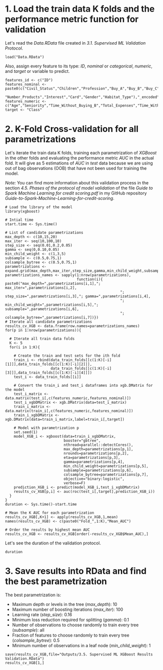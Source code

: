 # 1. Load the train data K folds and the performance metric function for validation

Let's read the *Data.RData* file created in *3.1. Supervised ML Validation Protocol*.
```{r}
load("Data.RData")
```

Also, assign every feature to its type: *ID*, *nominal* or *categorical*, *numeric*, and *target* or variable to predict.
```{r}
features_id <- c("ID")
features_nominal <- paste0(c("Civil_Status","Children","Profession","Buy_A","Buy_B","Buy_C","Buy_D","Buy_E",
                             "Number_Products","Interest","Card","Gender","Habitat_Type"),"_encoded")
features_numeric <- c("Age","Seniority","Time_Without_Buying_B","Total_Expenses","Time_Without_Buying")
target <- "Class"
```

# 2. K-Fold Cross-validation for all parametrizations

Let's iterate the train data K folds, training each parametrization of *XGBoost* in the other folds and evaluating the performance metric *AUC* in the actual fold. It will give as 5 estimations of *AUC* in *test* data because we are using out of bag observations (OOB) that have not been used for training the model.

*Note:* You can find more information about this validation process in the section *4.5. Phases of the protocol of model validation* of the file *Guide to Spark Machine Learning for credit scoring.pdf* in my GitHub repository *Guide-to-Spark-Machine-Learning-for-credit-scoring*.

```{r}
# Load the library of the model
library(xgboost)

# Intial time
start.time <- Sys.time()

# List of candidate parametrizations
max_depth <- c(10,15,20)
max_iter <- seq(10,100,10)
step_size <- seq(0.01,0.2,0.05)
gamma <- seq(0,0.10,0.05)
min_child_weight <- c(1,3,5)
subsample <- c(0.5,0.75,1)
colsample_bytree <- c(0.5,0.75,1) 
parametrizations <- expand.grid(max_depth,max_iter,step_size,gamma,min_child_weight,subsample,colsample_bytree)
parametrizations_names <- sapply(1:nrow(parametrizations),
                                 function(i){ paste0("max_depth=",parametrizations[i,1],"; max_iter=",parametrizations[i,2],
                                                     "; step_size=",parametrizations[i,3],"; gamma=",parametrizations[i,4],
                                                     "; min_child_weight=",parametrizations[i,5],"; subsample=",parametrizations[i,6],
                                                     "; colsample_bytree=",parametrizations[i,7])})
# Iterate all candidate parametrizations
results_cv_XGB <- data.frame(row.names=parametrizations_names)
for(p in 1:nrow(parametrizations)){
  
  # Iterate all train data folds
  K <- 5
  for(i in 1:K){
    
    # Create the train and test sets for the ith fold
    train_i <- rbind(data_train_folds[[c(1:K)[-i][1]]],data_train_folds[[c(1:K)[-i][2]]],
                     data_train_folds[[c(1:K)[-i][3]]],data_train_folds[[c(1:K)[-i][4]]])
    test_i <- data_train_folds[[i]]
    
    # Convert the train_i and test_i dataframes into xgb.DMatrix for the model
    test_i_matrix <- data.matrix(test_i[,c(features_numeric,features_nominal)])
    test_i_xgbDMatrix <- xgb.DMatrix(data=test_i_matrix)
    train_i_matrix <- data.matrix(train_i[,c(features_numeric,features_nominal)])
    train_i_xgbDMatrix <- xgb.DMatrix(data=train_i_matrix,label=train_i[,target])
    
    # Model with parametrization p
    set.seed(1)
    model_XGB_i <- xgboost(data=train_i_xgbDMatrix,
                           booster="gbtree",
                           nthread=parallel::detectCores(),
                           max_depth=parametrizations[p,1],
                           nrounds=parametrizations[p,2],
                           eta=parametrizations[p,3],
                           gamma=parametrizations[p,4],
                           min_child_weight=parametrizations[p,5],
                           subsample=parametrizations[p,6],
                           colsample_bytree=parametrizations[p,7],
                           objective="binary:logistic",
                           verbose=F)
    prediction_XGB_i <- predict(model_XGB_i,test_i_xgbDMatrix)
    results_cv_XGB[p,i] <- auc(roc(test_i[,target],prediction_XGB_i))
  }
}
duration <- Sys.time()-start.time

# Mean the K AUC for each parametrization
results_cv_XGB[,K+1] <- apply(results_cv_XGB,1,mean)
names(results_cv_XGB) <- c(paste0("Fold_",1:K),"Mean_AUC")

# Order the results by highest mean AUC
results_cv_XGB <- results_cv_XGB[order(-results_cv_XGB$Mean_AUC),]
```

Let's see the duration of the validation protocol.
```{r}
duration
```

# 3. Save results into RData and find the best parametrization

The best parametrization is:
- Maximum depth or levels in the tree (*max_depth*): 10
- Maximum number of boosting iterations (*max_iter*): 100
- Learning rate (*step_size*): 0.16
- Minimum loss reduction required for splitting (*gamma*): 0.1
- Number of observations to choose randomly to train every tree (*subsample*): all
- Fraction of features to choose randomly to train every tree (*colsample_bytree*): 0.5
- Minimum number of observations in a leaf node (*min_child_weight*): 1
```{r}
save(results_cv_XGB,file="Outputs/3.5. Supervised ML XGBoost Results Validation.RData")
results_cv_XGB[1,]
```